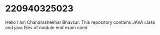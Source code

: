 # 220940325023
Hello I am Chandrashekhar Bhavsar.
This repository contains JAVA class and java files of module end exam coed

